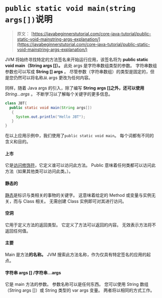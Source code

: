 # `public static void main(string args[])`说明

> 原文： [https://javabeginnerstutorial.com/core-java-tutorial/public-static-void-mainstring-args-explanation/](https://javabeginnerstutorial.com/core-java-tutorial/public-static-void-mainstring-args-explanation/)

JVM 将始终寻找特定的方法签名来开始运行应用，该签名将为 **public static void main（String args []）。** 此处 args 是字符串数组类型的参数。 字符串数组参数也可以写成 **String [] args** 。 尽管参数（字符串数组）的类型是固定的，但是您仍然可以将名称从 args 更改为任何内容。

同样，随着 Java args 的引入，除了编写 **String args []之外，还可以使用** *String…args* 。 不断学习以了解每个关键字的更多信息。

```java
class JBT{
  public static void main(String args[])
   {
     System.out.println("Hello JBT");
   }
}
```

在以上应用示例中，我们使用了`public static void main`。 每个词都有不同的含义和目的。

#### 上市

它是[访问修饰符](//javabeginnerstutorial.com/core-java-tutorial/access-modifier-in-java/)，它定义谁可以访问此方法。 Public 意味着任何类都可以访问此方法（如果其他类可以访问此类。）。

#### 静态的

[静态](https://javabeginnerstutorial.com/core-java-tutorial/java-static-keyword/)是标识与类相关的事物的关键字。 这意味着给定的 Method 或变量与实例无关，而与 Class 相关。 无需创建 Class 实例即可对其进行访问。

#### 空洞

它用于定义方法的返回类型。 它定义了方法可以返回的内容。 无效表示方法将不返回任何值。

#### 主要

Main 是方法**的名称。** JVM 搜索此方法名称，作为仅具有特定签名的应用的起点。

#### 字符串 args [] /字符串…args

它是 main 方法的参数。 参数名称可以是任何东西。 您可以使用 String 数组（String args []）或 String 类型的 var args 变量。 两者将以相同的方式工作。


